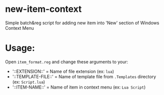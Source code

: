 # new-item-context

Simple batch&amp;reg script for adding new item into 'New' section of Windows Context Menu

# Usage:

Open `item_format.reg` and change these arguments to your:

- '::EXTENSION::' = Name of file extension (ex: `lua`)
- '::TEMPLATE-FILE::' = Name of template file from `.Templates` directory (ex: `Script.lua`)
- '::ITEM-NAME::' = Name of item in context menu (ex: `Lua Script`)

